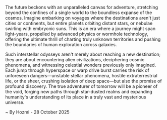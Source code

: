 
The future beckons with an unparalleled canvas for adventure, stretching beyond the confines of a single world to the boundless expanse of the cosmos. Imagine embarking on voyages where the destinations aren't just cities or continents, but entire planets orbiting distant stars, or nebulae swirling with embryonic suns. This is an era where a journey might span light-years, propelled by advanced physics or wormhole technology, offering the ultimate thrill of charting truly unknown territories and pushing the boundaries of human exploration across galaxies.

Such interstellar odysseys aren't merely about reaching a new destination; they are about encountering alien civilizations, deciphering cosmic phenomena, and witnessing celestial wonders previously only imagined. Each jump through hyperspace or warp drive burst carries the risk of unforeseen dangers—unstable stellar phenomena, hostile extraterrestrial life, or the sheer, crushing isolation of deep space—but also the promise of profound discovery. The true adventurer of tomorrow will be a pioneer of the void, forging new paths through star-dusted realms and expanding humanity's understanding of its place in a truly vast and mysterious universe.

~ By Hozmi - 28 October 2025
